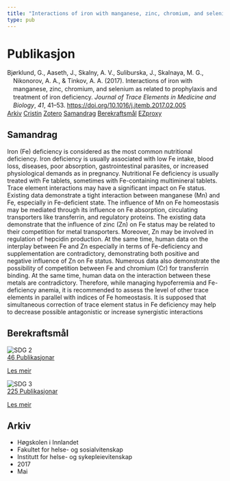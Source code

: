 ```yaml
---
title: "Interactions of iron with manganese, zinc, chromium, and selenium as related to prophylaxis and treatment of iron deficiency"
type: pub
---
```

<h1>Publikasjon</h1>
<article id="csl-bib-container-K7ZVDGXA" class="csl-bib-container">
  <div class="csl-bib-body" style="line-height: 1.35; padding-left: 1em; text-indent:-1em;">
  <div class="csl-entry">Bj&#xF8;rklund, G., Aaseth, J., Skalny, A. V., Suliburska, J., Skalnaya, M. G., Nikonorov, A. A., &amp; Tinkov, A. A. (2017). Interactions of iron with manganese, zinc, chromium, and selenium as related to prophylaxis and treatment of iron deficiency. <i>Journal of Trace Elements in Medicine and Biology</i>, <i>41</i>, 41&#x2013;53. <a href="https://doi.org/10.1016/j.jtemb.2017.02.005">https://doi.org/10.1016/j.jtemb.2017.02.005</a></div>
</div>
  <div class="csl-bib-buttons">
    <a href="#taxonomy-article-K7ZVDGXA" class="csl-bib-button">Arkiv</a>
    <a href="https://app.cristin.no/results/show.jsf?id=1468428" alt="Cristin URL" class="csl-bib-button">Cristin</a>
    <a href="http://zotero.org/groups/5022929/items/K7ZVDGXA" alt="Zotero URL" class="csl-bib-button">Zotero</a>
    <a href="#abstract-article-K7ZVDGXA" class="csl-bib-button">Samandrag</a>
    <a href="#sdg-article-K7ZVDGXA" class="csl-bib-button">Berekraftsmål</a>
    <a href="http://ezproxy.inn.no/login?url=https://doi.org/10.1016/j.jtemb.2017.02.005" class="csl-bib-button">EZproxy</a>
  </div>
  <div id="csl-bib-meta-container-K7ZVDGXA"></div>
</article>
<div id="csl-bib-meta-K7ZVDGXA" class="csl-bib-meta">
  <article id="abstract-article-K7ZVDGXA" class="abstract-article">
    <h1>Samandrag</h1>
    Iron (Fe) deficiency is considered as the most common nutritional deficiency. Iron deficiency is usually associated with low Fe intake, blood loss, diseases, poor absorption, gastrointestinal parasites, or increased physiological demands as in pregnancy. Nutritional Fe deficiency is usually treated with Fe tablets, sometimes with Fe-containing multimineral tablets. Trace element interactions may have a significant impact on Fe status. Existing data demonstrate a tight interaction between manganese (Mn) and Fe, especially in Fe-deficient state. The influence of Mn on Fe homeostasis may be mediated through its influence on Fe absorption, circulating transporters like transferrin, and regulatory proteins. The existing data demonstrate that the influence of zinc (Zn) on Fe status may be related to their competition for metal transporters. Moreover, Zn may be involved in regulation of hepcidin production. At the same time, human data on the interplay between Fe and Zn especially in terms of Fe-deficiency and supplementation are contradictory, demonstrating both positive and negative influence of Zn on Fe status. Numerous data also demonstrate the possibility of competition between Fe and chromium (Cr) for transferrin binding. At the same time, human data on the interaction between these metals are contradictory. Therefore, while managing hypoferremia and Fe-deficiency anemia, it is recommended to assess the level of other trace elements in parallel with indices of Fe homeostasis. It is supposed that simultaneous correction of trace element status in Fe deficiency may help to decrease possible antagonistic or increase synergistic interactions
  </article>
  <article id="sdg-article-K7ZVDGXA" class="sdg-article">
    <h1>Berekraftsmål</h1>
    <div class="sdg-container"><div id="sdg2" class="sdg">
<img src="{{< params subfolder >}}images/sdg/sdg02_no.png" class="image" alt="SDG 2">
<div class="sdg-overlay">
<a href="{{< params subfolder >}}no/archive/?sdg=2#archive" class="sdg-publication-count"><span>46</span> Publikasjonar</a>
<p><a href="https://www.fn.no/om-fn/fns-baerekraftsmaal/utrydde-sult?lang=nno-NO" class="sdg-read-more">Les meir</a></p>
</div>
</div> <div id="sdg3" class="sdg">
<img src="{{< params subfolder >}}images/sdg/sdg03_no.png" class="image" alt="SDG 3">
<div class="sdg-overlay">
<a href="{{< params subfolder >}}no/archive/?sdg=3#archive" class="sdg-publication-count"><span>225</span> Publikasjonar</a>
<p><a href="https://www.fn.no/om-fn/fns-baerekraftsmaal/god-helse-og-livskvalitet?lang=nno-NO" class="sdg-read-more">Les meir</a></p>
</div>
</div></div>
  </article>
  <article id="taxonomy-article-K7ZVDGXA" class="taxonomy-article">
    <h1>Arkiv</h1>
    <ul>
      <li>Høgskolen i Innlandet</li>
      <li>Fakultet for helse- og sosialvitenskap</li>
      <li>Institutt for helse- og sykepleievitenskap</li>
      <li>2017</li>
      <li>Mai</li>
    </ul>
  </article>
</div>
